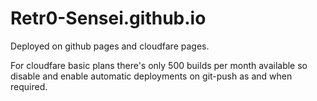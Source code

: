 # Retr0-Sensei.github.io

Deployed on github pages and cloudfare pages.

For cloudfare basic plans there's only 500 builds per month available so disable and enable automatic deployments on git-push as and when required.
